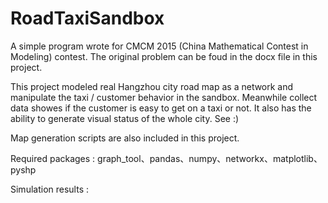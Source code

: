 # RoadTaxiSandbox

A simple program wrote for CMCM 2015 (China Mathematical Contest in Modeling) contest. The original problem can be foud in the docx file in this project.

This project modeled real Hangzhou city road map as a network and manipulate the taxi / customer behavior in the sandbox. Meanwhile collect data showes if the customer is easy to get on a taxi or not. It also has the ability to generate visual status of the whole city. See :)

Map generation scripts are also included in this project.

Required packages : graph_tool、pandas、numpy、networkx、matplotlib、pyshp

Simulation results :

